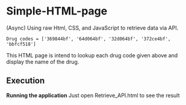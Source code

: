 # Simple-HTML-page
(Async) Using raw Html, CSS, and JavaScript to retrieve data via API.

`Drug codes = ['369844bf', '64d064bf', '32d064bf', '372ce4bf', 'bbfcf518']`

This HTML page is intend to lookup each drug code given above and display the name of the drug. 

## Execution

**Running the application**
Just open Retrieve_API.html to see the result 
